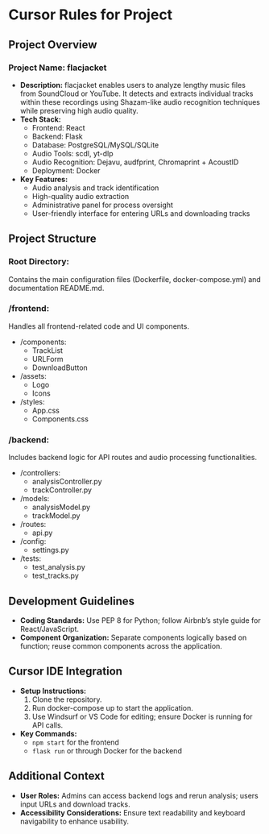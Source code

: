 # Cursor Rules for Project

## Project Overview
### Project Name: flacjacket
- **Description:**
  flacjacket enables users to analyze lengthy music files from SoundCloud or YouTube. It detects and extracts individual tracks within these recordings using Shazam-like audio recognition techniques while preserving high audio quality.
- **Tech Stack:**
  - Frontend: React
  - Backend: Flask
  - Database: PostgreSQL/MySQL/SQLite
  - Audio Tools: scdl, yt-dlp
  - Audio Recognition: Dejavu, audfprint, Chromaprint + AcoustID
  - Deployment: Docker
- **Key Features:**
  - Audio analysis and track identification
  - High-quality audio extraction
  - Administrative panel for process oversight
  - User-friendly interface for entering URLs and downloading tracks

## Project Structure
### Root Directory:
Contains the main configuration files (Dockerfile, docker-compose.yml) and documentation README.md.

### /frontend:
Handles all frontend-related code and UI components.
- /components:
  - TrackList
  - URLForm
  - DownloadButton
- /assets:
  - Logo
  - Icons
- /styles:
  - App.css
  - Components.css

### /backend:
Includes backend logic for API routes and audio processing functionalities.
- /controllers:
  - analysisController.py
  - trackController.py
- /models:
  - analysisModel.py
  - trackModel.py
- /routes:
  - api.py
- /config:
  - settings.py
- /tests:
  - test_analysis.py
  - test_tracks.py

## Development Guidelines
- **Coding Standards:** Use PEP 8 for Python; follow Airbnb’s style guide for React/JavaScript.
- **Component Organization:** Separate components logically based on function; reuse common components across the application.

## Cursor IDE Integration
- **Setup Instructions:**
  1. Clone the repository.
  2. Run docker-compose up to start the application.
  3. Use Windsurf or VS Code for editing; ensure Docker is running for API calls.
- **Key Commands:**
  - `npm start` for the frontend
  - `flask run` or through Docker for the backend

## Additional Context
- **User Roles:** Admins can access backend logs and rerun analysis; users input URLs and download tracks.
- **Accessibility Considerations:** Ensure text readability and keyboard navigability to enhance usability.
